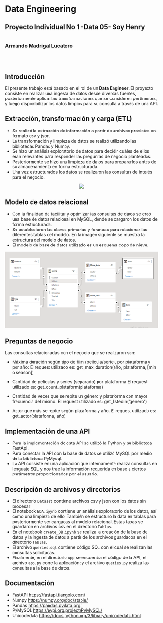 # Data Engineering

## Proyecto Individual No 1 -Data 05- Soy Henry
# 
### Armando Madrigal Lucatero
<br>
<br>

## Introducción
El presente trabajo está basado en el rol de un **Data Engineer**. El proyecto consiste en realizar una ingesta de datos desde diversas fuentes, posteriormente aplicar las transformaciones que se consideren pertinentes, y luego disponibilizar los datos limpios para su consulta a través de una API.

## Extracción, transformación y carga (ETL)

* Se realizó la extracción de información a partir de archivos provistos en formato csv y json.
* La transformación y limpieza de datos se realizó utilizando las bibliotecas Pandas y Numpy.
* Se hizo un análisis exploratorio de datos para decidir cuáles de ellos eran relevantes para responder las preguntas de negocio planteadas.
* Posteriormente se hizo una limpieza de datos para prepararlos antes de su almacenamiento en forma estructurada.
* Una vez estructurados los datos se realizaron las consultas de interés para el negocio.

<p align="center">
<img src="https://www.shutterstock.com/image-vector/etl-file-extract-transform-load-260nw-2120100917.jpg"  height=300>
</p>

## Modelo de datos relacional

* Con la finalidad de facilitar y optimizar las consultas de datos se creó una base de datos relacional en MySQL, donde se cargaron los datos de forma estructurada.
* Se establecieron las claves primarias y foráneas para relacionar las diferentes tablas del modelo. En la imagen siguiente se muestra la estructura del modelo de datos.
* El modelo de base de datos utilizado es un esquema copo de nieve.

<p align="center">
<img src="./Images/MOdeloER_PI1.PNG"  height=250>
</p>

## Preguntas de negocio

Las consultas relacionadas con el negocio que se realizaron son:

* Máxima duración según tipo de film (película/serie), por plataforma y por año: El request utilizado es: get_max_duration(año, plataforma, [min o season])

* Cantidad de películas y series (separado) por plataforma El request utilizado es: get_count_plataform(plataforma)

* Cantidad de veces que se repite un género y plataforma con mayor frecuencia del mismo. El request utilizado es: get_listedin('genero')

* Actor que más se repite según plataforma y año. El request utilizado es: get_actor(plataforma, año)

## Implementación de una API
* Para la implementación de esta API se utilizó la Python y su biblioteca FastApi.
* Para conectar la API con la base de datos se utilizó MySQL por medio de la biblioteca PyMysql. 
* La API consiste en una aplicación que internamente realiza consultas en lenguaje SQL y nos trae la información requerida en base a ciertos parámetros proporcionados por el usuario. 

## Descripción de archivos y directorios
* El directorio `Dataset` contiene archivos csv y json con los datos sin procesar
* El notebook `EDA.ipynb` contiene un análisis exploratorio de los datos, así como una limpieza de ello. También se estructuro la data en tablas para posteriormente ser cargadas al modelo relacional. Estas tabas se guardaron en archivos csv en el directorio `Tablas`.
* En el notebook `create_DB.ipynb` se realiza la creación de la base de datos y la ingesta de datos a partir de los archivos guardados en el directorio `Tablas`.
* El archivo `queries.sql` contiene código SQL con el cual se realizan las consultas solicitadas.
* Finalmente, en el directorio `App` se encuentra el código de la API, el archivo `app.py` corre la aplicación; y el archivo `queries.py` realiza las consultas a la base de datos.

## Documentación

* FastAPI https://fastapi.tiangolo.com/
* Numpy https://numpy.org/doc/stable/
* Pandas https://pandas.pydata.org/
* PyMySQL https://pypi.org/project/PyMySQL/
* Unicodedata https://docs.python.org/3/library/unicodedata.html

